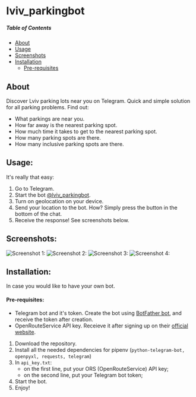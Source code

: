 # lviv_parkingbot
##### Table of Contents  
- [About](#about)  
- [Usage](#usage)  
- [Screenshots](#screenshots)  
- [Installation](#installation)
    - [Pre-requisites](#prereq)

<a href="about"></a>
## About
Discover Lviv parking lots near you on Telegram. Quick and simple solution for all parking problems.
Find out:
- What parkings are near you.
- How far away is the nearest parking spot.
- How much time it takes to get to the nearest parking spot.
- How many parking spots are there.
- How many inclusive parking spots are there.
<a href="usage"></a>
## Usage:
It's really that easy:
1) Go to Telegram.
2) Start the bot [@lviv_parkingbot](t.me/lviv_parkingbot).
3) Turn on geolocation on your device.
4) Send your location to the bot. How? Simply press the button in the bottom of the chat.
5) Receive the response! See screenshots below.
<a href="screenshots"></a>
## Screenshots:
![Screenshot 1:](https://snipboard.io/ytxXrm.jpg "Bot About page")
![Screenshot 2:](https://snipboard.io/aTOFEM.jpg "Bot instructions")
![Screenshot 3:](https://snipboard.io/DcAgru.jpg "Bot in action")
![Screenshot 4:](https://snipboard.io/10Uaef.jpg "Telegram location feature in action")
<a href="installation"></a>
## Installation:
In case you would like to have your own bot.
<a href="prereq"></a>
#### Pre-requisites:
- Telegram bot and it's token. Create the bot using [BotFather bot](t.me/botfather), and receive the token after creation.
- OpenRouteService API key. Receieve it after signing up on their [official website](https://openrouteservice.org).
1) Download the repository.
2) Install all the needed dependencies for pipenv (`python-telegram-bot, openpyxl, requests, telegram`)
3) In `api_key.txt`: 
    - on the first line, put your ORS (OpenRouteService) API key;
    - on the second line, put your Telegram bot token;
4) Start the bot.
5) Enjoy!
